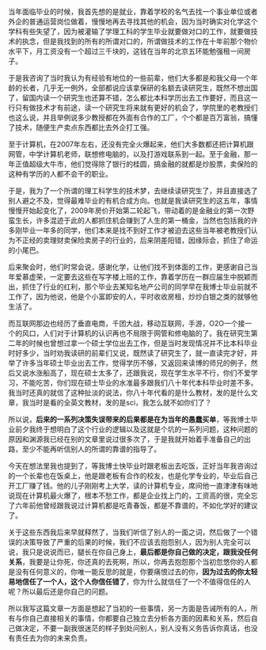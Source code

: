 <p data-pid="UjMI-Z30">当年面临毕业的时候，我首先想的是就业，靠着学校的名气去找一个事业单位或者外企的普通运营岗位做着，慢慢地再去寻找其他的机会，因为当时确实对化学这个学科有些失望了，因为被灌输了学理工科的学生毕业就要做对口的工作，就要做技术的执念，但是我找到的所有的所谓对口的，所谓做技术的工作在十年前那个物价水平下，月工资没有一个超过三千块的，这钱在当年的北京五环能勉强租一间房子。</p><p data-pid="CdBJGEKh">于是我咨询了当时我认为有经验有地位的一些前辈，他们大多都是和我父母一个年龄的长者，几乎无一例外，全部都说应该拿保研的名额去读研究生，既然不想出国了，留国内读一个研究生也还算不错，怎么都比本科学历出去工作要好，而且这一行只有做技术才有前途，读一个研究生将来就有更好的机会了，学院里的老教授们也这么说，并且举例说多少教授都在外面有合作的工厂，个个都是百万富翁，搞懂了技术，随便生产卖点东西都比去外企打工强。</p><p data-pid="6dz-XZZF">至于计算机，在2007年左右，还没有完全火爆起来，他们大多数都还把计算机跟网管，中学计算机老师，联想修电脑的，以及打游戏联系到一起。至于金融，那一年正值超级大牛市，他们觉得除了银行的桂圆，搞金融的就都是炒股票，卖保险的这种有学历的人都不会干的职业。</p><p data-pid="dXdXn8T_">于是，我为了一个所谓的理工科学生的技术梦，去继续读研究生了，并且直接选了别人避之不及，觉得最难毕业的有机合成方向。也就是我读研究生的这五年，事情慢慢开始起变化了，2009年房价开始第二轮起飞，带动着的是金融业的第一次野蛮生长，许多混迹于此的人都抓住机会赚到了人生的第一桶金，当然也包括我的许多刚毕业一年多的同学，他们本来是找不到好工作才被迫去这些当年被老教授们认为不正经的卖理财卖保险卖房子的行业的，后来阴差阳错，因缘际会，抓住了命运的小尾巴。</p><p data-pid="3mTi6ED-">后来聚会时，他们时常会说，感谢化学，让他们找不到体面的工作，更感谢自己当年爱慕虚荣，一定要去这些在写字楼上班的工作，靠着学历在一群应届生中脱颖而出，抓住了行业的红利，那个毕业去某知名地产公司的同学早在我博士毕业前就不工作了，因为他说，他是个小富即安的人，平时收收房租，炒炒白银之类的就够他生活了。</p><p data-pid="RNwIUXfx">而互联网那边也经历了垂直电商，千团大战，移动互联网，手游，O2O一个接一个的风口，人们对于计算机的认识再也不局限于网管和修电脑的了。我在研究生第二年的时候也曾想过拿一个硕士学位出去工作，但是当时发现情况并不比本科毕业时好多少，当时劝我读研的前辈们又说，既然读了研究生了，就一直读完才好，并举了许多当年硕士毕业出去工作，觉得学历不够，又返回来读博的师兄的例子，然后又说水涨船高了，现在硕士太多了，还跟我说，现在学生水平不行，你们不爱学习，不能吃苦，你们现在硕士毕业的水准最多跟我们八十年代本科毕业时差不多。我当时还真的就信了这种扯淡的说法，你八十年代看的是什么教材，发的是什么文章，我当时是看的全英文教材，发的是sci，我怎么就不如你们了？</p><p data-pid="ScfcmQor">所以说，<b>后来的一系列决策失误带来的后果都是在为当年的愚蠢买单</b>，等我博士毕业前夕我终于想明白了这个行业的逻辑以及这就是个坑的一系列问题，这种问题的原因和渊源我已经在别的文章里说过很多次了，于是我就开始着手准备自己的出路，至少不能再听信别人的所谓的靠谱的指导了。</p><p data-pid="nA9JPlHz">今天在想法里我也提到了，等我博士快毕业时跟老板出去吃饭，正好当年我咨询过的一个长辈也在饭桌上，他是跟老板有合作的校友，也是化学专业的，毕业后自己开工厂赚了钱。他的儿子刚刚考上大学，读的计算机专业，席间他一直津津有味地说现在计算机最火爆了，根本不愁工作，都是企业找上门的，工资高的很，完全忘了六年前他曾经跟我说过计算机都是吃青春饭，都是不靠谱的，不如化学好的建议了。</p><p data-pid="ix2C4Eta">关于这些东西我后来早就释然了，当我们听信了别人的一面之词，然后做了一个错误的决策导致了严重的后果的时候，我们不应该去抱怨别人，因为别人完全可以说，我只是说说而已，腿长在你自己身上，<b>最后都是你自己做的决定，跟我没任何关系</b>，我要是让你死，你还真的去死啊，所以，你再去抱怨那个当初忽悠你的人都是没有任何意义的，你唯一能反思的就是，你要痛恨过去的你，<b>因为过去的你太轻易地信任了一个人，这个人你信任错了</b>，你为什么就信任了一个不值得信任的人呢？所以最后还是你自己的问题。</p><p data-pid="cIXGEaIN">所以我写这篇文章一方面是想起了当初的一些事情，另一方面是告诫所有的人，所有与你自己直接相关的事情，你都要自己独立去分析各方面的因素和关系，然后自己做决定，不要一副我很迷茫的样子到处问别人，别人没有义务告诉你真话，也没有责任去为你的未来负责。</p>
